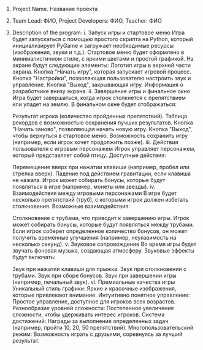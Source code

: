 1. Project Name. Название проекта
2. Team Lead: ФИО, Project Developers: ФИО, Teacher: ФИО
3. Description of the program: 
    i. Запуск игры и стартовое меню
    Игра будет запускаться с помощью простого скрипта на Python, который инициализирует PyGame и загружает необходимые ресурсы (изображения, звуки и т.д.). Стартовое меню будет оформлено в минималистичном стиле, с яркими цветами и простой графикой. На экране будут следующие элементы:
    Логотип игры в верхней части экрана.
    Кнопка "Начать игру", которая запускает игровой процесс.
    Кнопка "Настройки", позволяющая пользователю настроить звук и управление.
    Кнопка "Выход", закрывающая игру.
    Информация о разработчике внизу экрана.
    ii. Завершение игры и финальное окно
    Игра будет завершаться, когда игрок столкнется с препятствием или упадет на землю. В финальном окне будет отображаться:
    
    Результат игрока (количество пройденных препятствий).
    Таблица рекордов с возможностью сохранения лучших результатов.
    Кнопка "Начать заново", позволяющая начать новую игру.
    Кнопка "Выход", чтобы вернуться в стартовое меню.
    Возможность сохранить игру (например, если игрок хочет продолжить позже).
    iii. Действия пользователя с игровым персонажем
    Игрок управляет персонажем, который представляет собой птицу. Доступные действия:
    
    Перемещение вверх при нажатии клавиши (например, пробел или стрелка вверх).
    Падение под действием гравитации, если клавиша не нажата.
    Игрок может собирать бонусы, которые будут появляться в игре (например, монеты или звезды).
    iv. Взаимодействия между игровыми персонажами
    В игре будет несколько препятствий (труб), с которыми игрок должен избегать столкновения. Возможные взаимодействия:
    
    Столкновение с трубами, что приводит к завершению игры.
    Игрок может собирать бонусы, которые будут появляться между трубами.
    Если игрок соберет определенное количество бонусов, он может получить временные улучшения (например, неуязвимость на несколько секунд).
    v. Звуковое сопровождение
    Во время игры будет звучать фоновая музыка, создающая атмосферу. Звуковые эффекты будут включать:
    
    Звук при нажатии клавиши для прыжка.
    Звук при столкновении с трубами.
    Звук при сборе бонусов.
    Звук при завершении игры (например, печальный звук).
    vi. Премиальные качества игры
    Уникальный стиль графики: Яркие и красочные изображения, которые привлекают внимание.
    Интуитивно понятное управление: Простое управление, доступное для игроков всех возрастов.
    Разнообразие уровней сложности: Постепенное увеличение сложности, чтобы удерживать интерес игроков.
    Система достижений: Награды за выполнение определенных задач (например, пройти 10, 20, 50 препятствий).
    Многопользовательский режим: Возможность играть с друзьями, соревнуясь за лучший результат.